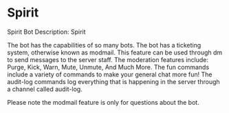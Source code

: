 # Spirit
Spirit Bot
Description: Spirit

The bot has the capabilities of so many bots. The bot has a ticketing system, otherwise known as modmail. This feature can be used through dm to send messages to the server staff. The moderation features include: Purge, Kick, Warn, Mute, Unmute, And Much More. The fun commands include a variety of commands to make your general chat more fun! The audit-log commands log everything that is happening in the server through a channel called audit-log.

Please note the modmail feature is only for questions about the bot.
